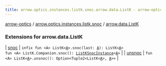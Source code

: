 ```yaml
---
title: arrow.optics.instances.listk.snoc.arrow.data.ListK - arrow-optics
---
```


[arrow-optics](../../index.html) / [arrow.optics.instances.listk.snoc](../index.html) / [arrow.data.ListK](./index.html)

### Extensions for arrow.data.ListK

| [snoc](snoc.html) | `infix fun <A> ListK<`[`A`](snoc.html#A)`>.snoc(last: `[`A`](snoc.html#A)`): ListK<`[`A`](snoc.html#A)`>`<br>`fun <A> ListK.Companion.snoc(): `[`ListKSnocInstance`](../../arrow.optics.instances/-list-k-snoc-instance/index.html)`<`[`A`](snoc.html#A)`>` |
| [unsnoc](unsnoc.html) | `fun <A> ListK<`[`A`](unsnoc.html#A)`>.unsnoc(): Option<Tuple2<ListK<`[`A`](unsnoc.html#A)`>, `[`A`](unsnoc.html#A)`>>` |

